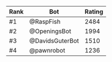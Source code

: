 Rank|Bot|Rating
---|---|---
#1|@RaspFish|2484
#2|@OpeningsBot|1994
#3|@DavidsGuterBot|1510
#4|@pawnrobot|1236
